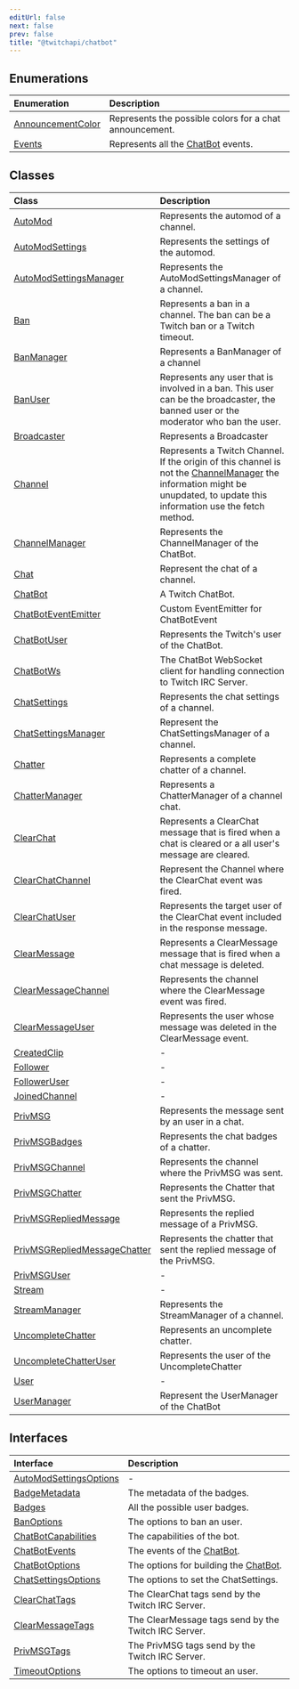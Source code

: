 ```yaml
---
editUrl: false
next: false
prev: false
title: "@twitchapi/chatbot"
---
```


## Enumerations

| Enumeration | Description |
| :------ | :------ |
| [AnnouncementColor](enumerations/AnnouncementColor.md) | Represents the possible colors for a chat announcement. |
| [Events](enumerations/Events.md) | Represents all the [ChatBot](classes/ChatBot.md) events. |

## Classes

| Class | Description |
| :------ | :------ |
| [AutoMod](classes/AutoMod.md) | Represents the automod of a channel. |
| [AutoModSettings](classes/AutoModSettings.md) | Represents the settings of the automod. |
| [AutoModSettingsManager](classes/AutoModSettingsManager.md) | Represents the AutoModSettingsManager of a channel. |
| [Ban](classes/Ban.md) | Represents a ban in a channel. The ban can be a Twitch ban or a Twitch timeout. |
| [BanManager](classes/BanManager.md) | Represents a BanManager of a channel |
| [BanUser](classes/BanUser.md) | Represents any user that is involved in a ban. This user can be the broadcaster, the banned user or the moderator who ban the user. |
| [Broadcaster](classes/Broadcaster.md) | Represents a Broadcaster |
| [Channel](classes/Channel.md) | Represents a Twitch Channel. If the origin of this channel is not the [ChannelManager](classes/ChannelManager.md) the information might be unupdated, to update this information use the fetch method. |
| [ChannelManager](classes/ChannelManager.md) | Represents the ChannelManager of the ChatBot. |
| [Chat](classes/Chat.md) | Represent the chat of a channel. |
| [ChatBot](classes/ChatBot.md) | A Twitch ChatBot. |
| [ChatBotEventEmitter](classes/ChatBotEventEmitter.md) | Custom EventEmitter for ChatBotEvent |
| [ChatBotUser](classes/ChatBotUser.md) | Represents the Twitch's user of the ChatBot. |
| [ChatBotWs](classes/ChatBotWs.md) | The ChatBot WebSocket client for handling connection to Twitch IRC Server. |
| [ChatSettings](classes/ChatSettings.md) | Represents the chat settings of a channel. |
| [ChatSettingsManager](classes/ChatSettingsManager.md) | Represent the ChatSettingsManager of a channel. |
| [Chatter](classes/Chatter.md) | Represents a complete chatter of a channel. |
| [ChatterManager](classes/ChatterManager.md) | Represents a ChatterManager of a channel chat. |
| [ClearChat](classes/ClearChat.md) | Represents a ClearChat message that is fired when a chat is cleared or a all user's message are cleared. |
| [ClearChatChannel](classes/ClearChatChannel.md) | Represent the Channel where the ClearChat event was fired. |
| [ClearChatUser](classes/ClearChatUser.md) | Represents the target user of the ClearChat event included in the response message. |
| [ClearMessage](classes/ClearMessage.md) | Represents a ClearMessage message that is fired when a chat message is deleted. |
| [ClearMessageChannel](classes/ClearMessageChannel.md) | Represents the channel where the ClearMessage event was fired. |
| [ClearMessageUser](classes/ClearMessageUser.md) | Represents the user whose message was deleted in the ClearMessage event. |
| [CreatedClip](classes/CreatedClip.md) | - |
| [Follower](classes/Follower.md) | - |
| [FollowerUser](classes/FollowerUser.md) | - |
| [JoinedChannel](classes/JoinedChannel.md) | - |
| [PrivMSG](classes/PrivMSG.md) | Represents the message sent by an user in a chat. |
| [PrivMSGBadges](classes/PrivMSGBadges.md) | Represents the chat badges of a chatter. |
| [PrivMSGChannel](classes/PrivMSGChannel.md) | Represents the channel where the PrivMSG was sent. |
| [PrivMSGChatter](classes/PrivMSGChatter.md) | Represents the Chatter that sent the PrivMSG. |
| [PrivMSGRepliedMessage](classes/PrivMSGRepliedMessage.md) | Represents the replied message of a PrivMSG. |
| [PrivMSGRepliedMessageChatter](classes/PrivMSGRepliedMessageChatter.md) | Represents the chatter that sent the replied message of the PrivMSG. |
| [PrivMSGUser](classes/PrivMSGUser.md) | - |
| [Stream](classes/Stream.md) | - |
| [StreamManager](classes/StreamManager.md) | Represents the StreamManager of a channel. |
| [UncompleteChatter](classes/UncompleteChatter.md) | Represents an uncomplete chatter. |
| [UncompleteChatterUser](classes/UncompleteChatterUser.md) | Represents the user of the UncompleteChatter |
| [User](classes/User.md) | - |
| [UserManager](classes/UserManager.md) | Represent the UserManager of the ChatBot |

## Interfaces

| Interface | Description |
| :------ | :------ |
| [AutoModSettingsOptions](interfaces/AutoModSettingsOptions.md) | - |
| [BadgeMetadata](interfaces/BadgeMetadata.md) | The metadata of the badges. |
| [Badges](interfaces/Badges.md) | All the possible user badges. |
| [BanOptions](interfaces/BanOptions.md) | The options to ban an user. |
| [ChatBotCapabilities](interfaces/ChatBotCapabilities.md) | The capabilities of the bot. |
| [ChatBotEvents](interfaces/ChatBotEvents.md) | The events of the [ChatBot](classes/ChatBot.md). |
| [ChatBotOptions](interfaces/ChatBotOptions.md) | The options for building the [ChatBot](classes/ChatBot.md). |
| [ChatSettingsOptions](interfaces/ChatSettingsOptions.md) | The options to set the ChatSettings. |
| [ClearChatTags](interfaces/ClearChatTags.md) | The ClearChat tags send by the Twitch IRC Server. |
| [ClearMessageTags](interfaces/ClearMessageTags.md) | The ClearMessage tags send by the Twitch IRC Server. |
| [PrivMSGTags](interfaces/PrivMSGTags.md) | The PrivMSG tags send by the Twitch IRC Server. |
| [TimeoutOptions](interfaces/TimeoutOptions.md) | The options to timeout an user. |
